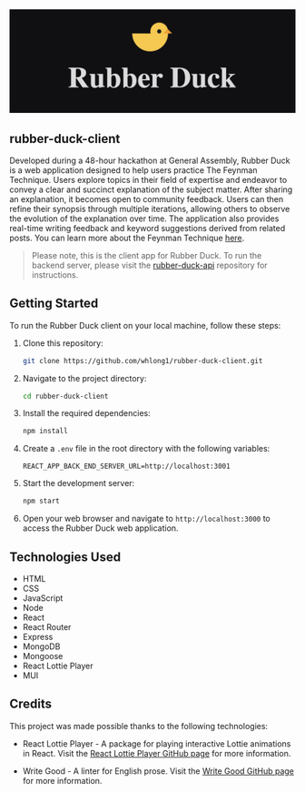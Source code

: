 <img src="src/assets/screenshots/landing.png"/>

## rubber-duck-client

Developed during a 48-hour hackathon at General Assembly, Rubber Duck is a web application designed to help users practice The Feynman Technique. Users explore topics in their field of expertise and endeavor to convey a clear and succinct explanation of the subject matter. After sharing an explanation, it becomes open to community feedback. Users can then refine their synopsis through multiple iterations, allowing others to observe the evolution of the explanation over time. The application also provides real-time writing feedback and keyword suggestions derived from related posts. You can learn more about the Feynman Technique [here](https://law-hawaii.libguides.com/notetaking/feynman).

> Please note, this is the client app for Rubber Duck. To run the backend server, please visit the [rubber-duck-api](https://github.com/whlong1/rubber-duck-api.git) repository for instructions.

## Getting Started

To run the Rubber Duck client on your local machine, follow these steps:

1. Clone this repository:

    ```bash
    git clone https://github.com/whlong1/rubber-duck-client.git
    ```

2. Navigate to the project directory:

    ```bash
    cd rubber-duck-client
    ```

3. Install the required dependencies:

    ```bash
    npm install
    ```

4. Create a `.env` file in the root directory with the following variables:

    ```
    REACT_APP_BACK_END_SERVER_URL=http://localhost:3001
    ```

5. Start the development server:

    ```bash
    npm start
    ```

6. Open your web browser and navigate to `http://localhost:3000` to access the Rubber Duck web application.

## Technologies Used

- HTML
- CSS
- JavaScript
- Node
- React
- React Router
- Express
- MongoDB
- Mongoose
- React Lottie Player
- MUI

## Credits
This project was made possible thanks to the following technologies:

- React Lottie Player - A package for playing interactive Lottie animations in React. Visit the [React Lottie Player GitHub page](https://github.com/mifi/react-lottie-player) for more information.

- Write Good - A linter for English prose. Visit the [Write Good GitHub page](https://github.com/btford/write-good.git) for more information.
